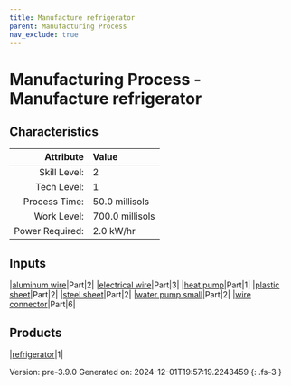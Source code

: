 ```yaml
---
title: Manufacture refrigerator
parent: Manufacturing Process
nav_exclude: true
---
```

# Manufacturing Process - Manufacture refrigerator


## Characteristics

| Attribute      | Value |
|--------:|:------|
|Skill Level:|2|
|Tech Level:|1|
|Process Time:|50.0 millisols|
|Work Level:|700.0 millisols|
|Power Required:|2.0 kW/hr|

## Inputs

|[aluminum wire](../part/aluminum-wire.html)|Part|2|
|[electrical wire](../part/electrical-wire.html)|Part|3|
|[heat pump](../part/heat-pump.html)|Part|1|
|[plastic sheet](../part/plastic-sheet.html)|Part|2|
|[steel sheet](../part/steel-sheet.html)|Part|2|
|[water pump small](../part/water-pump-small.html)|Part|2|
|[wire connector](../part/wire-connector.html)|Part|6|

## Products

|[refrigerator](../part/refrigerator.html)|1|


Version: pre-3.9.0 Generated on: 2024-12-01T19:57:19.2243459
{: .fs-3 }

